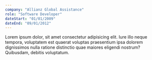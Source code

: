 ```yaml
---
company: "Allianz Global Assistance"
role: "Software Developer"
dateStart: "01/01/2009"
dateEnd: "09/01/2012"
---
```


Lorem ipsum dolor, sit amet consectetur adipisicing elit. Iure illo neque tempora, voluptatem est quaerat voluptas praesentium ipsa dolorem dignissimos nulla ratione distinctio quae maiores eligendi nostrum? Quibusdam, debitis voluptatum.